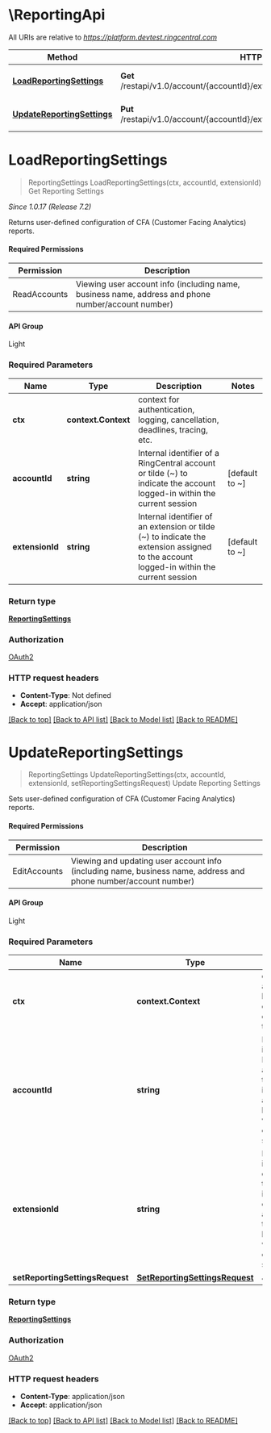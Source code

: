 # \ReportingApi

All URIs are relative to *https://platform.devtest.ringcentral.com*

Method | HTTP request | Description
------------- | ------------- | -------------
[**LoadReportingSettings**](ReportingApi.md#LoadReportingSettings) | **Get** /restapi/v1.0/account/{accountId}/extension/{extensionId}/reporting/settings | Get Reporting Settings
[**UpdateReportingSettings**](ReportingApi.md#UpdateReportingSettings) | **Put** /restapi/v1.0/account/{accountId}/extension/{extensionId}/reporting/settings | Update Reporting Settings


# **LoadReportingSettings**
> ReportingSettings LoadReportingSettings(ctx, accountId, extensionId)
Get Reporting Settings

<p style='font-style:italic;'>Since 1.0.17 (Release 7.2)</p><p>Returns user-defined configuration of CFA (Customer Facing Analytics) reports.</p><h4>Required Permissions</h4><table class='fullwidth'><thead><tr><th>Permission</th><th>Description</th></tr></thead><tbody><tr><td class='code'>ReadAccounts</td><td>Viewing user account info (including name, business name, address and phone number/account number)</td></tr></tbody></table><h4>API Group</h4><p>Light</p>

### Required Parameters

Name | Type | Description  | Notes
------------- | ------------- | ------------- | -------------
 **ctx** | **context.Context** | context for authentication, logging, cancellation, deadlines, tracing, etc.
  **accountId** | **string**| Internal identifier of a RingCentral account or tilde (~) to indicate the account logged-in within the current session | [default to ~]
  **extensionId** | **string**| Internal identifier of an extension or tilde (~) to indicate the extension assigned to the account logged-in within the current session | [default to ~]

### Return type

[**ReportingSettings**](ReportingSettings.md)

### Authorization

[OAuth2](../README.md#OAuth2)

### HTTP request headers

 - **Content-Type**: Not defined
 - **Accept**: application/json

[[Back to top]](#) [[Back to API list]](../README.md#documentation-for-api-endpoints) [[Back to Model list]](../README.md#documentation-for-models) [[Back to README]](../README.md)

# **UpdateReportingSettings**
> ReportingSettings UpdateReportingSettings(ctx, accountId, extensionId, setReportingSettingsRequest)
Update Reporting Settings

<p style='font-style:italic;'></p><p>Sets user-defined configuration of CFA (Customer Facing Analytics) reports.</p><h4>Required Permissions</h4><table class='fullwidth'><thead><tr><th>Permission</th><th>Description</th></tr></thead><tbody><tr><td class='code'>EditAccounts</td><td>Viewing and updating user account info (including name, business name, address and phone number/account number)</td></tr></tbody></table><h4>API Group</h4><p>Light</p>

### Required Parameters

Name | Type | Description  | Notes
------------- | ------------- | ------------- | -------------
 **ctx** | **context.Context** | context for authentication, logging, cancellation, deadlines, tracing, etc.
  **accountId** | **string**| Internal identifier of a RingCentral account or tilde (~) to indicate the account logged-in within the current session | [default to ~]
  **extensionId** | **string**| Internal identifier of an extension or tilde (~) to indicate the extension assigned to the account logged-in within the current session | [default to ~]
  **setReportingSettingsRequest** | [**SetReportingSettingsRequest**](SetReportingSettingsRequest.md)| JSON body | 

### Return type

[**ReportingSettings**](ReportingSettings.md)

### Authorization

[OAuth2](../README.md#OAuth2)

### HTTP request headers

 - **Content-Type**: application/json
 - **Accept**: application/json

[[Back to top]](#) [[Back to API list]](../README.md#documentation-for-api-endpoints) [[Back to Model list]](../README.md#documentation-for-models) [[Back to README]](../README.md)

